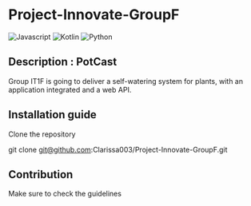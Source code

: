 # Project-Innovate-GroupF
![Javascript](https://img.shields.io/badge/JavaScript-F7DF1E?style=for-the-badge&logo=javascript&logoColor=black)
![Kotlin](https://img.shields.io/badge/Kotlin-0095D5?&style=for-the-badge&logo=kotlin&logoColor=white)
![Python](https://img.shields.io/badge/Python-14354C?style=for-the-badge&logo=python&logoColor=white)

## Description : PotCast
Group IT1F is going to deliver a self-watering system for plants, with an application integrated and a web API.

## Installation guide
Clone the repository 

git clone git@github.com:Clarissa003/Project-Innovate-GroupF.git

## Contribution

Make sure to check the guidelines 